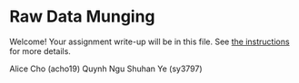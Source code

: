 # Raw Data Munging

Welcome! Your assignment write-up will be in this file.  See [the instructions](./instructions.md) for more details.

Alice Cho (acho19)
Quynh Ngu
Shuhan Ye (sy3797)

